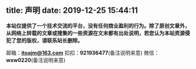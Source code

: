 title: 声明
date: 2019-12-25 15:44:11
---
**本站仅提供了一个技术交流的平台，没有任何商业盈利的行为。除了原创文章外，从网络上转载的文章或搜集的一些资源在文末都有出处说明，若您认为本站资源侵犯了您的版权，请联系站长删除。**

邮箱：**itoajm@163.com**
扣扣：**921936477**(备注说明来意)
微信：**wxw0220**(备注说明来意)